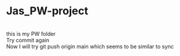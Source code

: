 # Jas_PW-project
</br>
this is my PW folder</br>
Try commit again</br>
Now I will try git push origin main which seems to be similar to sync